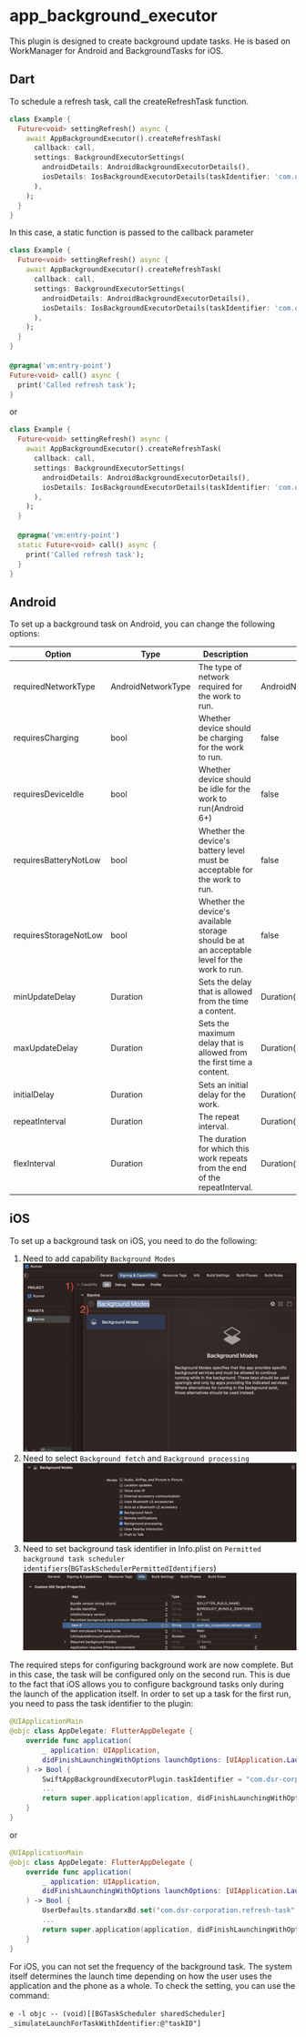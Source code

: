 # app_background_executor

This plugin is designed to create background update tasks. He is based on WorkManager for Android
and BackgroundTasks for iOS.

## Dart

To schedule a refresh task, call the createRefreshTask function.

```dart
class Example {
  Future<void> settingRefresh() async {
    await AppBackgroundExecutor().createRefreshTask(
      callback: call,
      settings: BackgroundExecutorSettings(
        androidDetails: AndroidBackgroundExecutorDetails(),
        iosDetails: IosBackgroundExecutorDetails(taskIdentifier: 'com.dsr_corporation.refresh-task'),
      ),
    );
  }
}
```

In this case, a static function is passed to the callback parameter

```dart
class Example {
  Future<void> settingRefresh() async {
    await AppBackgroundExecutor().createRefreshTask(
      callback: call,
      settings: BackgroundExecutorSettings(
        androidDetails: AndroidBackgroundExecutorDetails(),
        iosDetails: IosBackgroundExecutorDetails(taskIdentifier: 'com.dsr_corporation.refresh-task'),
      ),
    );
  }
}

@pragma('vm:entry-point')
Future<void> call() async {
  print('Called refresh task');
}
```

or

```dart
class Example {
  Future<void> settingRefresh() async {
    await AppBackgroundExecutor().createRefreshTask(
      callback: call,
      settings: BackgroundExecutorSettings(
        androidDetails: AndroidBackgroundExecutorDetails(),
        iosDetails: IosBackgroundExecutorDetails(taskIdentifier: 'com.dsr_corporation.refresh-task'),
      ),
    );
  }

  @pragma('vm:entry-point')
  static Future<void> call() async {
    print('Called refresh task');
  }
}
```

## Android

To set up a background task on Android, you can change the following options:

| Option                | Type               | Description                                                                                  | Default value                  |
|-----------------------|--------------------|----------------------------------------------------------------------------------------------|--------------------------------|
| requiredNetworkType   | AndroidNetworkType | The type of network required for the work to run.                                            | AndroidNetworkType.notRequired |
| requiresCharging      | bool               | Whether device should be charging for the work to run.                                       | false                          |
| requiresDeviceIdle    | bool               | Whether device should be idle for the work to run(Android 6+)                                | false                          |
| requiresBatteryNotLow | bool               | Whether the device's battery level must be acceptable for the work to run.                   | false                          |
| requiresStorageNotLow | bool               | Whether the device's available storage should be at an acceptable level for the work to run. | false                          |
| minUpdateDelay        | Duration           | Sets the delay that is allowed from the time a content.                                      | Duration(minutes: 15)          |
| maxUpdateDelay        | Duration           | Sets the maximum delay that is allowed from the first time a content.                        | Duration(hours: 1)             |
| initialDelay          | Duration           | Sets an initial delay for the work.                                                          | Duration(minutes: 3)           |
| repeatInterval        | Duration           | The repeat interval.                                                                         | Duration(minutes: 15)          |
| flexInterval          | Duration           | The duration for which this work repeats from the end of the repeatInterval.                 | Duration(minutes: 15)          |

## iOS

To set up a background task on iOS, you need to do the following:

1. Need to add capability `Background Modes` ![image](ios_setting_images/1.png)
2. Need to select `Background fetch` and `Background processing` ![image](ios_setting_images/2.png)
3. Need to set background task identifier in Info.plist on `Permitted background task scheduler identifiers`(`BGTaskSchedulerPermittedIdentifiers`) ![image](ios_setting_images/3.png)

The required steps for configuring background work are now complete. 
But in this case, the task will be configured only on the second run.
This is due to the fact that iOS allows you to configure background tasks only during the launch of the application itself.
In order to set up a task for the first run, you need to pass the task identifier to the plugin:

```swift
@UIApplicationMain
@objc class AppDelegate: FlutterAppDelegate {
    override func application(
        _ application: UIApplication,
        didFinishLaunchingWithOptions launchOptions: [UIApplication.LaunchOptionsKey: Any]?
    ) -> Bool {
        SwiftAppBackgroundExecutorPlugin.taskIdentifier = "com.dsr-corporation.refresh-task"
        ...
        return super.application(application, didFinishLaunchingWithOptions: launchOptions);
    }
}

```

or 

```swift
@UIApplicationMain
@objc class AppDelegate: FlutterAppDelegate {
    override func application(
        _ application: UIApplication,
        didFinishLaunchingWithOptions launchOptions: [UIApplication.LaunchOptionsKey: Any]?
    ) -> Bool {
        UserDefaults.standarхВd.set("com.dsr-corporation.refresh-task", forKey: .taskIdentifierKey)
        ...
        return super.application(application, didFinishLaunchingWithOptions: launchOptions);
    }
}
```

For iOS, you can not set the frequency of the background task. 
The system itself determines the launch time depending on how the user uses the application and the phone as a whole.
To check the setting, you can use the command:

`e -l objc -- (void)[[BGTaskScheduler sharedScheduler] _simulateLaunchForTaskWithIdentifier:@"taskID"]`